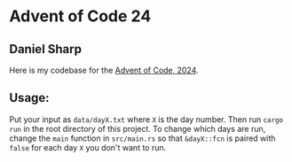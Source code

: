 # Advent of Code 24
## Daniel Sharp
Here is my codebase for the [Advent of Code, 2024](https://adventofcode.com/2024).

## Usage:
Put your input as `data/dayX.txt` where `X` is the day number. Then run `cargo run` in the root directory of this project. To change which days are run, change the `main` function in `src/main.rs` so that `&dayX::fcn` is paired with `false` for each day `X` you don't want to run.
